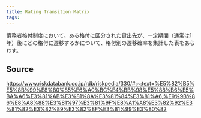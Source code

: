 ```yaml
---
title: Rating Transition Matrix
tags: 
---
```


債務者格付制度において、ある格付に区分された貸出先が、一定期間（通常は1年）後にどの格付に遷移するかについて、格付別の遷移確率を集計した表をあらわす。

## Source
https://www.riskdatabank.co.jp/rdb/riskpedia/330/#:~:text=%E5%82%B5%E5%8B%99%E8%80%85%E6%A0%BC%E4%BB%98%E5%88%B6%E5%BA%A6%E3%81%AB%E3%81%8A%E3%81%84%E3%81%A6,%E9%9B%86%E8%A8%88%E3%81%97%E3%81%9F%E8%A1%A8%E3%82%92%E3%81%82%E3%82%89%E3%82%8F%E3%81%99%E3%80%82